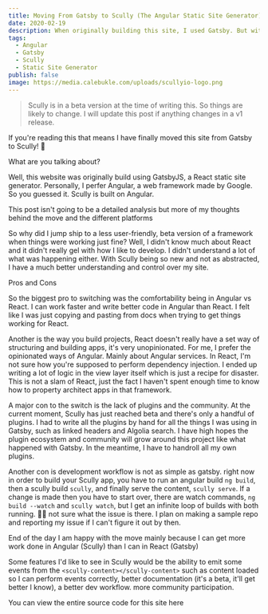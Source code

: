 ```yaml
---
title: Moving From Gatsby to Scully (The Angular Static Site Generator)
date: 2020-02-19
description: When originally building this site, I used Gatsby. But with the release of Scully, I jumped ship so I can use my favorite web framework, Angular instead of React. 
tags:
  - Angular
  - Gatsby
  - Scully
  - Static Site Generator
publish: false
image: https://media.calebukle.com/uploads/scullyio-logo.png
---
```



> Scully is in a beta version at the time of writing this. So things are likely to change. I will update this post if anything changes in a v1 release.

If you're reading this that means I have finally moved this site from Gatsby to Scully! 🎉

What are you talking about?

Well, this website was originally build using GatsbyJS, a React static site generator. Personally, I perfer Angular, a web framework made by Google. So you guessed it. Scully is built on Angular. 

This post isn't going to be a detailed analysis but more of my thoughts behind the move and the different platforms

So why did I jump ship to a less user-friendly, beta version of a framework when things were working just fine?
Well, I didn't know much about React and it didn't really gel with how I like to develop. I didn't understand a lot of what was happening either. With Scully being so new and not as abstracted, I have a much better understanding and control over my site. 

Pros and Cons

So the biggest pro to switching was the comfortability being in Angular vs React. I can work faster and write better code in Angular than React. I felt like I was just copying and pasting from docs when trying to get things working for React. 

Another is the way you build projects, React doesn't really have a set way of structuring and building apps, it's very unopinionated. For me, I prefer the opinionated ways of Angular. Mainly about Angular services. In React, I'm not sure how you're supposed to perform dependency injection. I ended up writing a lot of logic in the view layer itself which is just a recipe for disaster.  This is not a slam of React, just the fact I haven't spent enough time to know how to property architect apps in that framework. 

A major con to the switch is the lack of plugins and the community. At the current moment, Scully has just reached beta and there's only a handful of plugins. I had to write all the plugins by hand for all the things I was using in Gatsby, such as linked headers and Algolia search. I have high hopes the plugin ecosystem and community will grow around this project like what happened with Gatsby. In the meantime, I have to handroll all my own plugins. 

Another con is development workflow is not as simple as gatsby. right now in order to build your Scully app, you have to run an angular build `ng build`, then a scully build `scully`, and finally serve the content, `scully serve`. If a change is made then you have to start over, there are watch commands, `ng build --watch` and `scully watch`, but I get an infinite loop of builds with both running. 🤷‍♀️ not sure what the issue is there. I plan on making a sample repo and reporting my issue if I can't figure it out by then. 


End of the day I am happy with the move mainly because I can get more work done in Angular (Scully) than I can in React (Gatsby)

Some features I'd like to see in Scully would be the ability to emit some events from the `<scully-content></scully-content>` such as content loaded so I can perform events correctly, better documentation (it's a beta, it'll get better I know), a better dev workflow. more community participation. 

You can view the entire source code for this site here

